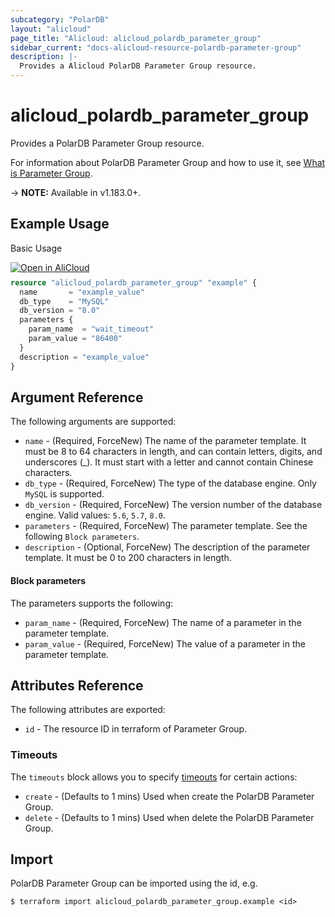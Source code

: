 ```yaml
---
subcategory: "PolarDB"
layout: "alicloud"
page_title: "Alicloud: alicloud_polardb_parameter_group"
sidebar_current: "docs-alicloud-resource-polardb-parameter-group"
description: |-
  Provides a Alicloud PolarDB Parameter Group resource.
---
```


# alicloud\_polardb\_parameter\_group

Provides a PolarDB Parameter Group resource.

For information about PolarDB Parameter Group and how to use it, see [What is Parameter Group](https://www.alibabacloud.com/help/en/polardb/polardb-for-mysql/user-guide/apply-a-parameter-template).

-> **NOTE:** Available in v1.183.0+.

## Example Usage

Basic Usage

<div style="display: block;margin-bottom: 40px;"><div class="oics-button" style="float: right;position: absolute;margin-bottom: 10px;">
  <a href="https://api.aliyun.com/api-tools/terraform?resource=alicloud_polardb_parameter_group&exampleId=03f8e183-ae35-65ce-d46f-a37a51b9ab387168091d&activeTab=example&spm=docs.r.polardb_parameter_group.0.03f8e183ae&intl_lang=EN_US" target="_blank">
    <img alt="Open in AliCloud" src="https://img.alicdn.com/imgextra/i1/O1CN01hjjqXv1uYUlY56FyX_!!6000000006049-55-tps-254-36.svg" style="max-height: 44px; max-width: 100%;">
  </a>
</div></div>

```terraform
resource "alicloud_polardb_parameter_group" "example" {
  name       = "example_value"
  db_type    = "MySQL"
  db_version = "8.0"
  parameters {
    param_name  = "wait_timeout"
    param_value = "86400"
  }
  description = "example_value"
}
```

## Argument Reference

The following arguments are supported:

* `name` - (Required, ForceNew) The name of the parameter template. It must be 8 to 64 characters in length, and can contain letters, digits, and underscores (_). It must start with a letter and cannot contain Chinese characters.
* `db_type` - (Required, ForceNew) The type of the database engine. Only `MySQL` is supported.
* `db_version` - (Required, ForceNew) The version number of the database engine. Valid values: `5.6`, `5.7`, `8.0`.
* `parameters` - (Required, ForceNew) The parameter template. See the following `Block parameters`.
* `description` - (Optional, ForceNew) The description of the parameter template. It must be 0 to 200 characters in length.

#### Block parameters

The parameters supports the following:

* `param_name` - (Required, ForceNew) The name of a parameter in the parameter template.
* `param_value` - (Required, ForceNew) The value of a parameter in the parameter template.

## Attributes Reference

The following attributes are exported:

* `id` - The resource ID in terraform of Parameter Group.

### Timeouts

The `timeouts` block allows you to specify [timeouts](https://www.terraform.io/docs/configuration-0-11/resources.html#timeouts) for certain actions:

* `create` - (Defaults to 1 mins) Used when create the PolarDB Parameter Group.
* `delete` - (Defaults to 1 mins) Used when delete the PolarDB Parameter Group.

## Import

PolarDB Parameter Group can be imported using the id, e.g.

```shell
$ terraform import alicloud_polardb_parameter_group.example <id>
```